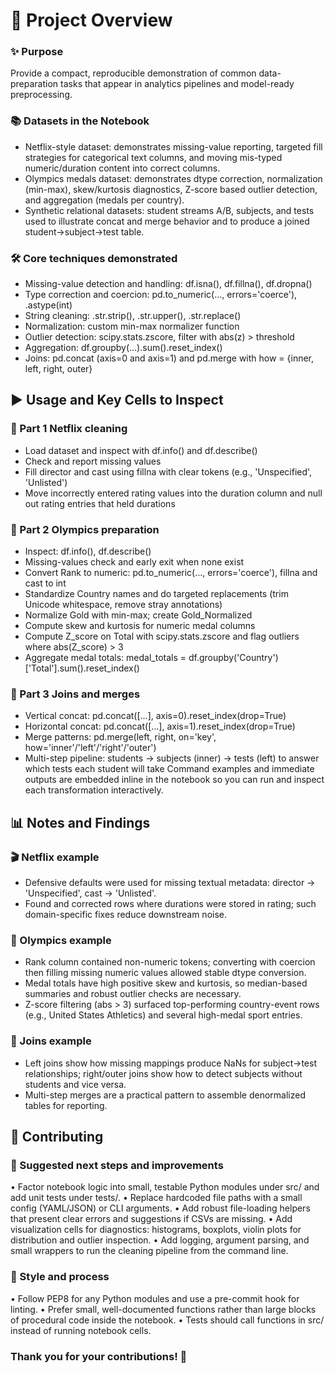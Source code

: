 # 🔆 Project Overview
### ✨ Purpose
Provide a compact, reproducible demonstration of common data-preparation tasks that appear in analytics pipelines and model-ready preprocessing.

### 📚 Datasets in the Notebook
- Netflix-style dataset: demonstrates missing-value reporting, targeted fill strategies for categorical text columns, and moving mis-typed numeric/duration content into correct columns.
- Olympics medals dataset: demonstrates dtype correction, normalization (min-max), skew/kurtosis diagnostics, Z-score based outlier detection, and aggregation (medals per country).
- Synthetic relational datasets: student streams A/B, subjects, and tests used to illustrate concat and merge behavior and to produce a joined student→subject→test table.

### 🛠️ Core techniques demonstrated
- Missing-value detection and handling: df.isna(), df.fillna(), df.dropna()
- Type correction and coercion: pd.to_numeric(..., errors='coerce'), .astype(int)
- String cleaning: .str.strip(), .str.upper(), .str.replace()
- Normalization: custom min-max normalizer function
- Outlier detection: scipy.stats.zscore, filter with abs(z) > threshold
- Aggregation: df.groupby(...).sum().reset_index()
- Joins: pd.concat (axis=0 and axis=1) and pd.merge with how = {inner, left, right, outer}


## ▶️ Usage and Key Cells to Inspect 

### 🧹 Part 1 Netflix cleaning
- Load dataset and inspect with df.info() and df.describe()
- Check and report missing values
- Fill director and cast using fillna with clear tokens (e.g., 'Unspecified', 'Unlisted')
- Move incorrectly entered rating values into the duration column and null out rating entries that held durations

### 🏅 Part 2 Olympics preparation
- Inspect: df.info(), df.describe()
- Missing-values check and early exit when none exist
- Convert Rank to numeric: pd.to_numeric(..., errors='coerce'), fillna and cast to int
- Standardize Country names and do targeted replacements (trim Unicode whitespace, remove stray annotations)
- Normalize Gold with min-max; create Gold_Normalized
- Compute skew and kurtosis for numeric medal columns
- Compute Z_score on Total with scipy.stats.zscore and flag outliers where abs(Z_score) > 3
- Aggregate medal totals: medal_totals = df.groupby('Country')['Total'].sum().reset_index()

### 🔗 Part 3 Joins and merges
- Vertical concat: pd.concat([...], axis=0).reset_index(drop=True)
- Horizontal concat: pd.concat([...], axis=1).reset_index(drop=True)
- Merge patterns: pd.merge(left, right, on='key', how='inner'/'left'/'right'/'outer')
- Multi-step pipeline: students → subjects (inner) → tests (left) to answer which tests each student will take
Command examples and immediate outputs are embedded inline in the notebook so you can run and inspect each transformation interactively.



## 📊 Notes and Findings
### 🎬 Netflix example
- Defensive defaults were used for missing textual metadata: director → 'Unspecified', cast → 'Unlisted'.
- Found and corrected rows where durations were stored in rating; such domain-specific fixes reduce downstream noise.

### 🥇 Olympics example
- Rank column contained non-numeric tokens; converting with coercion then filling missing numeric values allowed stable dtype conversion.
- Medal totals have high positive skew and kurtosis, so median-based summaries and robust outlier checks are necessary.
- Z-score filtering (abs > 3) surfaced top-performing country-event rows (e.g., United States Athletics) and several high-medal sport entries.

### 🧩 Joins example
- Left joins show how missing mappings produce NaNs for subject→test relationships; right/outer joins show how to detect subjects without students and vice versa.
- Multi-step merges are a practical pattern to assemble denormalized tables for reporting.

## 🤝 Contributing
### 🚀 Suggested next steps and improvements
• 	Factor notebook logic into small, testable Python modules under src/ and add unit tests under tests/.
• 	Replace hardcoded file paths with a small config (YAML/JSON) or CLI arguments.
• 	Add robust file-loading helpers that present clear errors and suggestions if CSVs are missing.
• 	Add visualization cells for diagnostics: histograms, boxplots, violin plots for distribution and outlier inspection.
• 	Add logging, argument parsing, and small wrappers to run the cleaning pipeline from the command line.

### 🧭 Style and process
• 	Follow PEP8 for any Python modules and use a pre-commit hook for linting.
• 	Prefer small, well-documented functions rather than large blocks of procedural code inside the notebook.
• 	Tests should call functions in src/ instead of running notebook cells.


### Thank you for your contributions! 🎉




